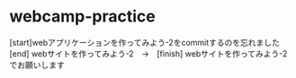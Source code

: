 # webcamp-practice

[start]webアプリケーションを作ってみよう-2をcommitするのを忘れました　
[end] webサイトを作ってみよう-2　→　[finish] webサイトを作ってみよう-2　でお願いします
